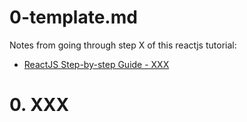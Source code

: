 
# 0-template.md

Notes from going through step X of this reactjs tutorial:

- [ReactJS Step-by-step Guide - XXX](https://reactjs.org/docs/XXX.html)

# 0. XXX


```javascript
```

```javascript
```

```javascript
```

```html
```

```javascript
```

```html
```

```javascript
```

```html
```

